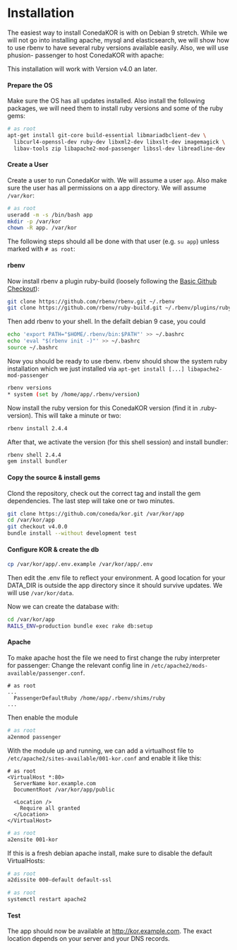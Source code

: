 # Installation

The easiest way to install ConedaKOR is with on Debian 9 stretch. While we will
not go into installing apache, mysql and elasticsearch, we will show how to use
rbenv to have several ruby versions available easily. Also, we will use phusion-
passenger to host ConedaKOR with apache:

This installation will work with Version v4.0 an later.

#### Prepare the OS

Make sure the OS has all updates installed. Also install the following packages,
we will need them to install ruby versions and some of the ruby gems:

~~~bash
# as root
apt-get install git-core build-essential libmariadbclient-dev \
  libcurl4-openssl-dev ruby-dev libxml2-dev libxslt-dev imagemagick \
  libav-tools zip libapache2-mod-passenger libssl-dev libreadline-dev
~~~

#### Create a User

Create a user to run ConedaKor with. We will assume a user `app`. Also make
sure the user has all permissions on a app directory. We will assume `/var/kor`:

~~~bash
# as root
useradd -m -s /bin/bash app
mkdir -p /var/kor
chown -R app. /var/kor
~~~

The following steps should all be done with that user (e.g. `su app`) unless
marked with `# as root`:

#### rbenv

Now install rbenv a plugin ruby-build (loosely following the [Basic Github
Checkout](https://github.com/rbenv/rbenv#basic-github-checkout)):

~~~bash
git clone https://github.com/rbenv/rbenv.git ~/.rbenv
git clone https://github.com/rbenv/ruby-build.git ~/.rbenv/plugins/ruby-build
~~~

Then add rbenv to your shell. In the defailt debian 9 case, you could

~~~bash
echo 'export PATH="$HOME/.rbenv/bin:$PATH"' >> ~/.bashrc
echo 'eval "$(rbenv init -)"' >> ~/.bashrc
source ~/.bashrc
~~~

Now you should be ready to use rbenv. rbenv should show the system ruby
installation which we just installed via `apt-get install [...]
libapache2-mod-passenger`

~~~bash
rbenv versions
* system (set by /home/app/.rbenv/version)
~~~

Now install the ruby version for this ConedaKOR version (find it in
.ruby-version). This will take a minute or two:

~~~bash
rbenv install 2.4.4
~~~

After that, we activate the version (for this shell session) and install
bundler:

~~~bash
rbenv shell 2.4.4
gem install bundler
~~~

#### Copy the source & install gems

Clond the repository, check out the correct tag and install the gem
dependencies. The last step will take one or two minutes.

~~~bash
git clone https://github.com/coneda/kor.git /var/kor/app
cd /var/kor/app
git checkout v4.0.0
bundle install --without development test
~~~

#### Configure KOR & create the db

~~~bash
cp /var/kor/app/.env.example /var/kor/app/.env
~~~

Then edit the .env file to reflect your environment. A good location for your
DATA_DIR is outside the app directory since it should survive updates. We will
use `/var/kor/data`.

Now we can create the database with:

~~~bash
cd /var/kor/app
RAILS_ENV=production bundle exec rake db:setup
~~~

#### Apache

To make apache host the file we need to first change the ruby interpreter for
passenger: Change the relevant config line in
`/etc/apache2/mods-available/passenger.conf`.

~~~
# as root
...
  PassengerDefaultRuby /home/app/.rbenv/shims/ruby
...
~~~

Then enable the module

~~~bash
# as root
a2enmod passenger
~~~

With the module up and running, we can add a virtualhost file to
`/etc/apache2/sites-available/001-kor.conf` and enable it like this:

~~~
# as root
<VirtualHost *:80>
  ServerName kor.example.com
  DocumentRoot /var/kor/app/public

  <Location />
    Require all granted
  </Location>
</VirtualHost>
~~~

~~~bash
# as root
a2ensite 001-kor
~~~

If this is a fresh debian apache install, make sure to disable the default
VirtualHosts:

~~~bash
# as root
a2dissite 000-default default-ssl
~~~

~~~bash
# as root
systemctl restart apache2
~~~

#### Test

The app should now be available at http://kor.example.com. The exact location 
depends on your server and your DNS records.
